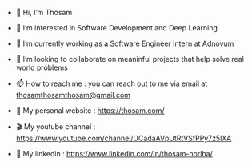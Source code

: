 - 👋 Hi, I’m Thösam
- 👀 I’m interested in Software Development and Deep Learning
- 🌱 I’m currently working as a Software Engineer Intern at [Adnovum](https://www.adnovum.com/)
- 💞️ I’m looking to collaborate on meaninful projects that help solve real world problems
- 📫 How to reach me : you can reach out to me via email at thosamthosamthosam@gmail.com

- 🚀 My personal website : https://thosam.com/
- 🎬 My youtube channel : https://www.youtube.com/channel/UCadaAVpUtRtVSfPPy7z5lXA
- 💼 My linkedin : https://www.linkedin.com/in/thosam-norlha/

<!---
Thosam1/Thosam1 is a ✨ special ✨ repository because its `README.md` (this file) appears on your GitHub profile.
You can click the Preview link to take a look at your changes.
--->
